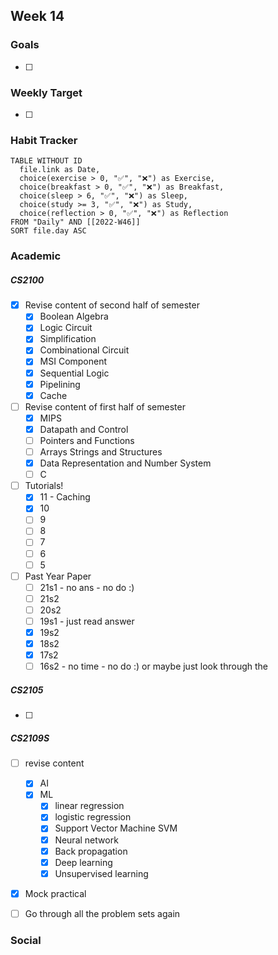 Week 14
---
### Goals 
- [ ] 

### Weekly Target
- [ ] 


### Habit Tracker
```dataview
TABLE WITHOUT ID
  file.link as Date,
  choice(exercise > 0, "✅", "❌") as Exercise,
  choice(breakfast > 0, "✅", "❌") as Breakfast,
  choice(sleep > 6, "✅", "❌") as Sleep,
  choice(study >= 3, "✅", "❌") as Study,
  choice(reflection > 0, "✅", "❌") as Reflection
FROM "Daily" AND [[2022-W46]]
SORT file.day ASC
```

### Academic
##### CS2100
- [x] Revise content of second half of semester
	- [x] Boolean Algebra
	- [x] Logic Circuit
	- [x] Simplification
	- [x] Combinational Circuit
	- [x] MSI Component
	- [x] Sequential Logic
	- [x] Pipelining
	- [x] Cache 
- [ ] Revise content of first half of semester
	- [x] MIPS
	- [x] Datapath and Control
	- [ ] Pointers and Functions
	- [ ] Arrays Strings and Structures
	- [x] Data Representation and Number System
	- [ ] C
- [ ] Tutorials!
	- [x] 11 - Caching
	- [x] 10
	- [ ] 9
	- [ ] 8
	- [ ] 7
	- [ ] 6
	- [ ] 5
- [ ] Past Year Paper
	- [ ] 21s1 - no ans - no do :)
	- [ ] 21s2 
	- [ ] 20s2
	- [ ] 19s1 - just read answer
	- [x] 19s2
	- [x] 18s2
	- [x] 17s2
	- [ ] 16s2 - no time - no do :) or maybe just look through the 
##### CS2105
- [ ] 
##### CS2109S
- [ ] revise content
	- [x] AI
	- [x] ML
		- [x] linear regression
		- [x] logistic regression
		- [x] Support Vector Machine SVM
		- [x] Neural network
		- [x] Back propagation
		- [x] Deep learning
		- [x] Unsupervised learning
- [x] Mock practical
- [ ] Go through all the problem sets again


### Social 


